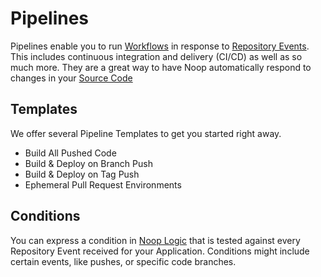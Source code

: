 # Pipelines
Pipelines enable you to run [Workflows](/docs/Workflows.md) in response to [Repository Events](/docs/Applications.md#linked-repositories). This includes continuous integration and delivery (CI/CD) as well as so much more. They are a great way to have Noop automatically respond to changes in your [Source Code](/docs/Builds.md#source-code)

## Templates
We offer several Pipeline Templates to get you started right away.

- Build All Pushed Code
- Build & Deploy on Branch Push 
- Build & Deploy on Tag Push 
- Ephemeral Pull Request Environments

## Conditions
You can express a condition in [Noop Logic](/docs/Logic.md) that is tested against every Repository Event received for your Application. Conditions might include certain events, like pushes, or specific code branches.